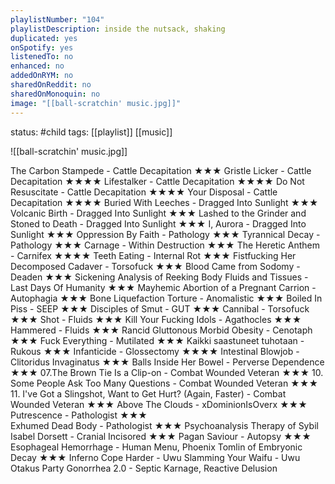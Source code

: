 ```yaml
---
playlistNumber: "104"
playlistDescription: inside the nutsack, shaking
duplicated: yes
onSpotify: yes
listenedTo: no
enhanced: no
addedOnRYM: no
sharedOnReddit: no
sharedOnMonoquin: no
image: "[[ball-scratchin' music.jpg]]"
---
```

status: #child 
tags: [[playlist]] [[music]] 

![[ball-scratchin' music.jpg]]

The Carbon Stampede - Cattle Decapitation ★★★
Gristle Licker - Cattle Decapitation ★★★★
Lifestalker - Cattle Decapitation ★★★★
Do Not Resuscitate - Cattle Decapitation ★★★★
Your Disposal - Cattle Decapitation ★★★★
Buried With Leeches - Dragged Into Sunlight ★★★
Volcanic Birth - Dragged Into Sunlight ★★★
Lashed to the Grinder and Stoned to Death - Dragged Into Sunlight ★★★
I, Aurora - Dragged Into Sunlight ★★★
Oppression By Faith - Pathology ★★★
Tyrannical Decay - Pathology ★★★
Carnage - Within Destruction ★★★
The Heretic Anthem - Carnifex ★★★★
Teeth Eating - Internal Rot ★★★
Fistfucking Her Decomposed Cadaver - Torsofuck ★★★
Blood Came from Sodomy - Deaden ★★★
Sickening Analysis of Reeking Body Fluids and Tissues - Last Days Of Humanity ★★★
Mayhemic Abortion of a Pregnant Carrion - Autophagia ★★★
Bone Liquefaction Torture - Anomalistic ★★★
Boiled In Piss - SEEP ★★★
Disciples of Smut - GUT ★★★
Cannibal - Torsofuck ★★★
Shot - Fluids ★★★
Kill Your Fucking Idols - Agathocles ★★★
Hammered - Fluids ★★★
Rancid Gluttonous Morbid Obesity - Cenotaph ★★★
Fuck Everything - Mutilated ★★★
Kaikki saastuneet tuhotaan - Rukous ★★★
Infanticide - Glossectomy ★★★★
Intestinal Blowjob - Clitoridus Invaginatus ★★★
Balls Inside Her Bowel - Perverse Dependence ★★★
07.The Brown Tie Is a Clip-on - Combat Wounded Veteran ★★★
10. Some People Ask Too Many Questions - Combat Wounded Veteran ★★★
11. I've Got a Slingshot, Want to Get Hurt? (Again, Faster) - Combat Wounded Veteran ★★★
Above The Clouds - xDominionIsOverx ★★★
Putrescence - Pathologist ★★★  
Exhumed Dead Body - Pathologist ★★★
Psychoanalysis Therapy of Sybil Isabel Dorsett - Cranial Incisored ★★★
Pagan Saviour - Autopsy ★★★
Esophageal Hemorrhage - Human Menu, Phoenix Tomlin of Embryonic Decay ★★★
Inferno Cope Harder - Uwu
Slamming Your Waifu - Uwu
Otakus Party Gonorrhea 2.0 - Septic Karnage, Reactive Delusion

